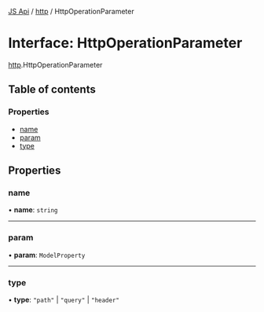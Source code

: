 [JS Api](../index.md) / [http](../modules/http.md) / HttpOperationParameter

# Interface: HttpOperationParameter

[http](../modules/http.md).HttpOperationParameter

## Table of contents

### Properties

- [name](http.HttpOperationParameter.md#name)
- [param](http.HttpOperationParameter.md#param)
- [type](http.HttpOperationParameter.md#type)

## Properties

### name

• **name**: `string`

___

### param

• **param**: `ModelProperty`

___

### type

• **type**: ``"path"`` \| ``"query"`` \| ``"header"``
